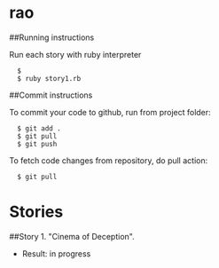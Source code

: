 rao
===

##Running instructions

Run each story with ruby interpreter

      $
      $ ruby story1.rb

##Commit instructions

To commit your code to github, run from project folder:


      $ git add .
      $ git pull
      $ git push


To fetch code changes from repository, do pull action:

      $ git pull


Stories
===

##Story 1. "Cinema of Deception".
- Result: in progress

